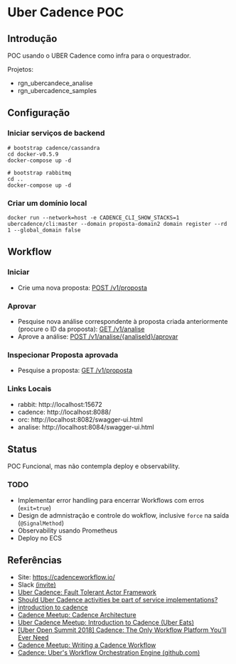 # Uber Cadence POC

## Introdução

POC usando o UBER Cadence como infra para o orquestrador.

Projetos:

* rgn_ubercandece_analise
* rgn_ubercadence_samples

## Configuração 

### Iniciar serviços de backend

```
# bootstrap cadence/cassandra
cd docker-v0.5.9
docker-compose up -d

# bootstrap rabbitmq
cd ..
docker-compose up -d

```

### Criar um domínio local

```
docker run --network=host -e CADENCE_CLI_SHOW_STACKS=1  ubercadence/cli:master --domain proposta-domain2 domain register --rd 1 --global_domain false
```


## Workflow

### Iniciar

* Crie uma nova proposta: [POST /v1/proposta](http://localhost:8082/swagger-ui.html#/operations/proposta-service-controller/novaPropostaUsingPOST)

### Aprovar

* Pesquise nova análise correspondente à proposta criada anteriormente (procure o ID da proposta): [GET /v1/analise](http://localhost:8084/swagger-ui.html#/analise-controller/listUsingGET)
* Aprove a análise: [POST /v1/analise/{analiseId}/aprovar](http://localhost:8084/swagger-ui.html#/analise-controller/aprovarUsingPOST)

### Inspecionar Proposta aprovada

* Pesquise a proposta: [GET /v1/proposta](http://localhost:8082/swagger-ui.html#/proposta-service-controller/listarUsingGET)

### Links Locais

* rabbit: http://localhost:15672
* cadence: http://localhost:8088/
* orc: http://localhost:8082/swagger-ui.html
* analise: http://localhost:8084/swagger-ui.html

## Status

POC Funcional, mas não contempla deploy e observability.

### TODO

* Implementar error handling para encerrar Workflows com erros (`exit=true`)
* Design de admnistração e controle do wokflow, inclusive `force` na saída (`@SignalMethod`)
* Observability usando Prometheus
* Deploy no ECS

## Referências

* Site: https://cadenceworkflow.io/
* Slack [(invite)]( https://join.slack.com/t/uber-cadence/shared_invite/enQtNDczNTgxMjYxNDEzLTI5Yzc5ODYwMjg1ZmI3NmRmMTU1MjQ0YzQyZDc5NzMwMmM0NjkzNDE5MmM0NzU5YTlhMmI4NzIzMDhiNzFjMDM)
* [Uber Cadence: Fault Tolerant Actor Framework](https://www.youtube.com/watch?v=qce_AqCkFys&feature=youtu.be&t=1057)
* [Should Uber Cadence activities be part of service implementations?](https://stackoverflow.com/questions/56421654/should-uber-cadence-activities-be-part-of-service-implementations)
* [introduction to cadence](https://banzaicloud.com/blog/introduction-to-cadence/)
* [Cadence Meetup: Cadence Architecture](https://www.youtube.com/watch?v=5M5eiNBUf4Q)
* [Uber Cadence Meetup: Introduction to Cadence (Uber Eats)](https://www.youtube.com/watch?v=-BuIkhlc-RM)
* [[Uber Open Summit 2018] Cadence: The Only Workflow Platform You'll Ever Need](https://www.youtube.com/watch?v=llmsBGKOuWI&feature=youtu.be)
* [Cadence Meetup: Writing a Cadence Workflow](https://www.youtube.com/watch?v=Nbz6XUBKdbM)
* [Cadence: Uber's Workflow Orchestration Engine (github.com)](https://news.ycombinator.com/item?id=19732447)
